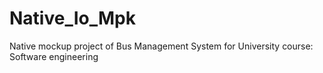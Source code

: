# Native_Io_Mpk
Native mockup project of Bus Management System for University course: Software engineering
